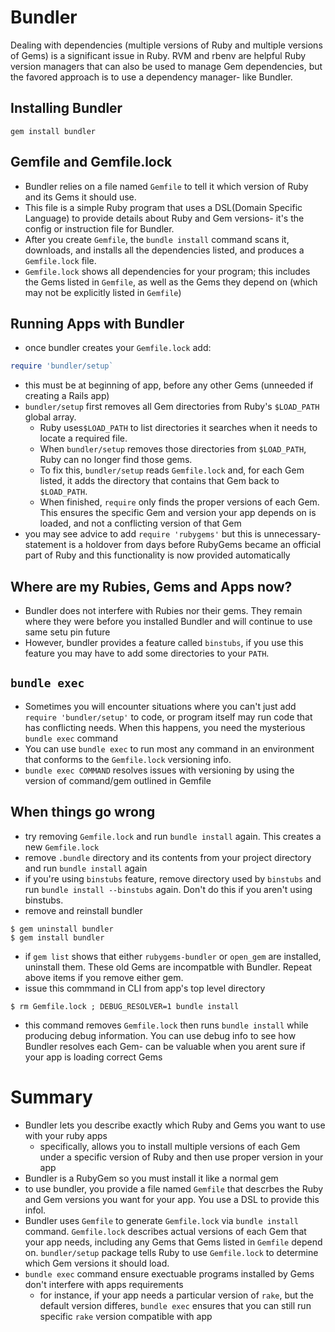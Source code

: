 # Bundler
Dealing with dependencies (multiple versions of Ruby and multiple versions of Gems) is a significant issue in Ruby.  RVM and rbenv are helpful Ruby version managers that can also be used to manage Gem dependencies, but the favored approach is to use a dependency manager- like Bundler.

## Installing Bundler
```console
gem install bundler
```

## Gemfile and Gemfile.lock
- Bundler relies on a file named `Gemfile` to tell it which version of Ruby and its Gems it should use.
- This file is a simple Ruby program that uses a DSL(Domain Specific Language) to provide details about Ruby and Gem versions- it's the config or instruction file for Bundler.
- After you create `Gemfile`, the `bundle install` command scans it, downloads, and installs all the dependencies listed, and produces a `Gemfile.lock` file.
- `Gemfile.lock` shows all dependencies for your program; this includes the Gems listed in `Gemfile`, as well as the Gems they depend on (which may not be explicitly listed in `Gemfile`)

## Running Apps with Bundler
- once bundler creates your `Gemfile.lock` add:
```ruby
require 'bundler/setup`
```
  - this must be at beginning of app, before any other Gems (unneeded if creating a Rails app)
- `bundler/setup` first removes all Gem directories from Ruby's `$LOAD_PATH` global array.
  - Ruby uses`$LOAD_PATH` to list directories it searches when it needs to locate a required file.  
  - When `bundler/setup` removes those directories from `$LOAD_PATH`, Ruby can no longer find those gems.
  - To fix this, `bundler/setup` reads `Gemfile.lock` and, for each Gem listed, it adds the directory that contains that Gem back to `$LOAD_PATH`.
  - When finished, `require` only finds the proper versions of each Gem.  This ensures the specific Gem and version your app depends on is loaded, and not a conflicting version of that Gem
- you may see advice to add `require 'rubygems'` but this is unnecessary- statement is a holdover from days before RubyGems became an official part of Ruby and this functionality is now provided automatically

## Where are my Rubies, Gems and Apps now?
- Bundler does not interfere with Rubies nor their gems.  They remain where they were before you installed Bundler and will continue to use same setu pin future
- However, bundler provides a feature called `binstubs`, if you use this feature you may have to add some directories to your `PATH`.

## `bundle exec`
- Sometimes you will encounter situations where you can't just add `require 'bundler/setup'` to code, or program itself may run code that has conflicting needs.  When this happens, you need the mysterious `bundle exec` command
- You can use `bundle exec` to run most any command in an environment that conforms to the `Gemfile.lock` versioning info.
- `bundle exec COMMAND` resolves issues with versioning by using the version of command/gem outlined in Gemfile

## When things go wrong
- try removing `Gemfile.lock` and run `bundle install` again.  This creates a new `Gemfile.lock`
- remove `.bundle` directory and its contents from your project directory and run `bundle install` again
- if you're using `binstubs` feature, remove directory used by `binstubs` and run `bundle install --binstubs` again.  Don't do this if you aren't using binstubs.
- remove and reinstall bundler
```console
$ gem uninstall bundler
$ gem install bundler
```
- if `gem list` shows that either `rubygems-bundler` or `open_gem` are installed, uninstall them.  These old Gems are incompatble with Bundler.  Repeat above items if you remove either gem.
- issue this commmand in CLI from app's top level directory
```console
$ rm Gemfile.lock ; DEBUG_RESOLVER=1 bundle install
```
  - this command removes `Gemfile.lock` then runs `bundle install` while producing debug information.  You can use debug info to see how Bundler resolves each Gem- can be valuable when you arent sure if your app is loading correct Gems

# Summary
- Bundler lets you describe exactly which Ruby and Gems you want to use with your ruby apps
  - specifically, allows you to install multiple versions of each Gem under a specific version of Ruby and then use proper version in your app
- Bundler is a RubyGem so you must install it like a normal gem
- to use bundler, you provide a file named `Gemfile` that descrbes the Ruby and Gem versions you want for your app.  You use a DSL to provide this infol.
- Bundler uses `Gemfile` to generate `Gemfile.lock` via `bundle install` command.  `Gemfile.lock` describes actual versions of each Gem that your app needs, including any Gems that Gems listed in `Gemfile` depend on.  `bundler/setup` package tells Ruby to use `Gemfile.lock` to determine which Gem versions it should load.
- `bundle exec` command ensure exectuable programs installed by Gems don't interfere with apps requirements
  - for instance, if your app needs a particular version of `rake`, but the default version differes, `bundle exec` ensures that you can still run specific `rake` version compatible with app